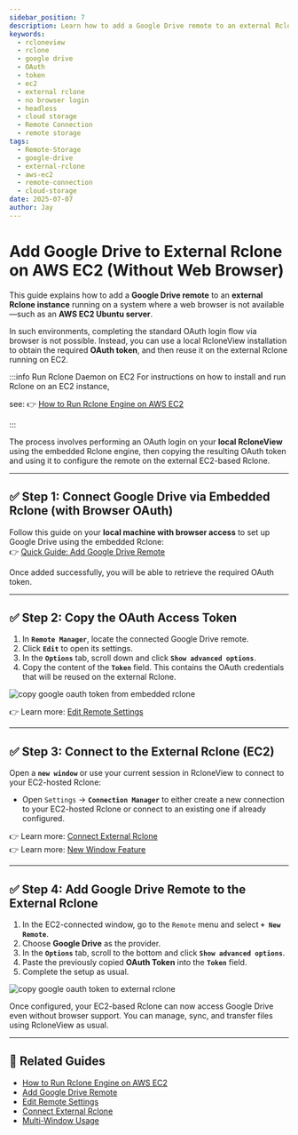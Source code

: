 ```yaml
---
sidebar_position: 7
description: Learn how to add a Google Drive remote to an external Rclone running on AWS EC2 without using a web browser, using OAuth tokens generated locally.
keywords:
  - rcloneview
  - rclone
  - google drive
  - OAuth
  - token
  - ec2
  - external rclone
  - no browser login
  - headless
  - cloud storage
  - Remote Connection
  - remote storage
tags:
  - Remote-Storage
  - google-drive
  - external-rclone
  - aws-ec2
  - remote-connection
  - cloud-storage
date: 2025-07-07
author: Jay
---
```

# Add Google Drive to External Rclone on AWS EC2 (Without Web Browser)

This guide explains how to add a **Google Drive remote** to an **external Rclone instance** running on a system where a web browser is not available—such as an **AWS EC2 Ubuntu server**.

In such environments, completing the standard OAuth login flow via browser is not possible. Instead, you can use a local RcloneView installation to obtain the required **OAuth token**, and then reuse it on the external Rclone running on EC2.

:::info Run Rclone Daemon on EC2
For instructions on how to install and run Rclone on an EC2 instance, 

see: 👉 [How to Run Rclone Engine on AWS EC2](../cloud-storage-setting/run-rclone-on-aws-ec2.md)

:::

The process involves performing an OAuth login on your **local RcloneView** using the embedded Rclone engine, then copying the resulting OAuth token and using it to configure the remote on the external EC2-based Rclone.

---

## ✅ Step 1: Connect Google Drive via Embedded Rclone (with Browser OAuth)

Follow this guide on your **local machine with browser access** to set up Google Drive using the embedded Rclone:  
👉 [Quick Guide: Add Google Drive Remote](../intro.md#step-2-adding-remote-storage-google-drive-example)

Once added successfully, you will be able to retrieve the required OAuth token.

---

## ✅ Step 2: Copy the OAuth Access Token

1. In **`Remote Manager`**, locate the connected Google Drive remote.
2. Click **`Edit`** to open its settings.
3. In the **`Options`** tab, scroll down and click **`Show advanced options`**.
4. Copy the content of the **`Token`** field. This contains the OAuth credentials that will be reused on the external Rclone.

<img src="/support/images/en/howto/remote-storage-connection-settings/copy-google-oauth-token-from-embedded-rclone.png" alt="copy google oauth token from embedded rclone" class="img-medium img-center" />

👉 Learn more: [Edit Remote Settings](../rcloneview-basic/remote-manager.md#edit-remote-settings)

---

## ✅ Step 3: Connect to the External Rclone (EC2)

Open a **`new window`** or use your current session in RcloneView to connect to your EC2-hosted Rclone:

- Open `Settings` → **`Connection Manager`** to either create a new connection to your EC2-hosted Rclone or connect to an existing one if already configured.

👉 Learn more: [Connect External Rclone](../rcloneview-basic/connection-manager.md#add-a-new-external-rclone)  
👉 Learn more: [New Window Feature](../rcloneview-advanced/multi-window.md#new-window-feature-managing-both-models)

---

## ✅ Step 4: Add Google Drive Remote to the External Rclone

1. In the EC2-connected window, go to the `Remote` menu and select **`+ New Remote`**.
2. Choose **Google Drive** as the provider.
3. In the **`Options`** tab, scroll to the bottom and click **`Show advanced options`**.
4. Paste the previously copied **OAuth Token** into the **`Token`** field.
5. Complete the setup as usual.

<img src="/support/images/en/howto/remote-storage-connection-settings/copy-google-oauth-token-to-external-rclone.png" alt="copy google oauth token to external rclone" class="img-medium img-center" />

Once configured, your EC2-based Rclone can now access Google Drive even without browser support. You can manage, sync, and transfer files using RcloneView as usual.

---

## 🔗 Related Guides

- [How to Run Rclone Engine on AWS EC2](../cloud-storage-setting/run-rclone-on-aws-ec2.md)
- [Add Google Drive Remote](../intro.md#step-2-adding-remote-storage-google-drive-example)
- [Edit Remote Settings](../rcloneview-basic/remote-manager.md#edit-remote-settings)
- [Connect External Rclone](../rcloneview-basic/connection-manager.md#add-a-new-external-rclone)
- [Multi-Window Usage](../rcloneview-advanced/multi-window.md#new-window-feature-managing-both-models)

